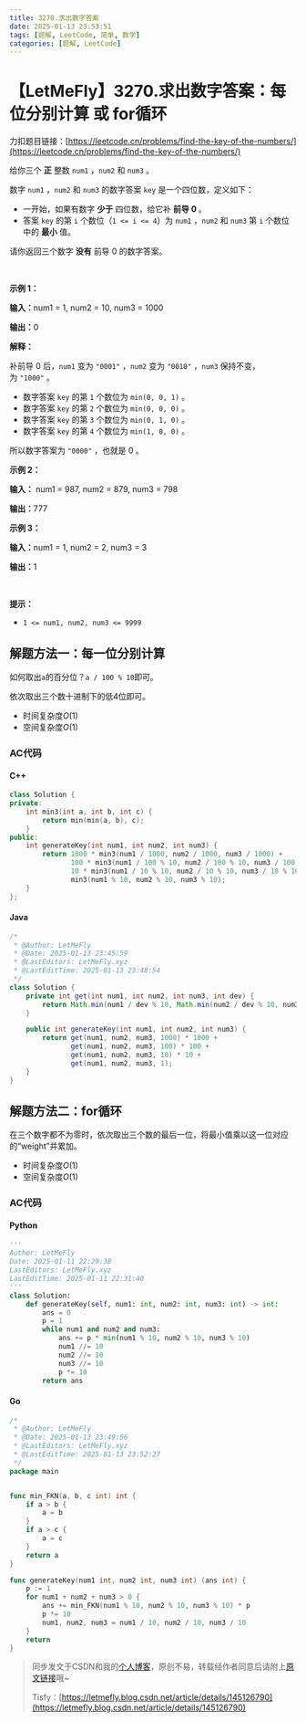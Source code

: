 ```yaml
---
title: 3270.求出数字答案
date: 2025-01-13 23:53:51
tags: [题解, LeetCode, 简单, 数学]
categories: [题解, LeetCode]
---
```


# 【LetMeFly】3270.求出数字答案：每位分别计算 或 for循环

力扣题目链接：[https://leetcode.cn/problems/find-the-key-of-the-numbers/](https://leetcode.cn/problems/find-the-key-of-the-numbers/)

<p>给你三个 <strong>正</strong>&nbsp;整数&nbsp;<code>num1</code>&nbsp;，<code>num2</code>&nbsp;和&nbsp;<code>num3</code>&nbsp;。</p>

<p>数字 <code>num1</code>&nbsp;，<code>num2</code>&nbsp;和 <code>num3</code>&nbsp;的数字答案 <code>key</code>&nbsp;是一个四位数，定义如下：</p>

<ul>
	<li>一开始，如果有数字 <strong>少于</strong>&nbsp;四位数，给它补 <strong>前导 0 </strong>。</li>
	<li>答案 <code>key</code>&nbsp;的第&nbsp;<code>i</code>&nbsp;个数位（<code>1 &lt;= i &lt;= 4</code>）为&nbsp;<code>num1</code>&nbsp;，<code>num2</code>&nbsp;和&nbsp;<code>num3</code>&nbsp;第&nbsp;<code>i</code>&nbsp;个数位中的&nbsp;<strong>最小</strong>&nbsp;值。</li>
</ul>

<p>请你返回三个数字 <strong>没有</strong>&nbsp;前导 0 的数字答案。</p>

<p>&nbsp;</p>

<p><strong class="example">示例 1：</strong></p>

<div class="example-block">
<p><span class="example-io"><b>输入：</b>num1 = 1, num2 = 10, num3 = 1000</span></p>

<p><span class="example-io"><b>输出：</b>0</span></p>

<p><b>解释：</b></p>

<p>补前导 0 后，<code>num1</code>&nbsp;变为&nbsp;<code>"0001"</code>&nbsp;，<code>num2</code> 变为&nbsp;<code>"0010"</code>&nbsp;，<code>num3</code>&nbsp;保持不变，为&nbsp;<code>"1000"</code>&nbsp;。</p>

<ul>
	<li>数字答案 <code>key</code>&nbsp;的第&nbsp;<code>1</code>&nbsp;个数位为&nbsp;<code>min(0, 0, 1)</code>&nbsp;。</li>
	<li>数字答案 <code>key</code>&nbsp;的第&nbsp;<code>2</code>&nbsp;个数位为&nbsp;<code>min(0, 0, 0)</code>&nbsp;。</li>
	<li>数字答案 <code>key</code>&nbsp;的第 <code>3</code> 个数位为&nbsp;<code>min(0, 1, 0)</code>&nbsp;。</li>
	<li>数字答案 <code>key</code>&nbsp;的第 <code>4</code> 个数位为&nbsp;<code>min(1, 0, 0)</code>&nbsp;。</li>
</ul>

<p>所以数字答案为&nbsp;<code>"0000"</code>&nbsp;，也就是 0 。</p>
</div>

<p><strong class="example">示例 2：</strong></p>

<div class="example-block">
<p><strong>输入：</strong> <span class="example-io">num1 = 987, num2 = 879, num3 = 798</span></p>

<p><span class="example-io"><b>输出：</b>777</span></p>
</div>

<p><strong class="example">示例 3：</strong></p>

<div class="example-block">
<p><span class="example-io"><b>输入：</b>num1 = 1, num2 = 2, num3 = 3</span></p>

<p><span class="example-io"><b>输出：</b>1</span></p>
</div>

<p>&nbsp;</p>

<p><strong>提示：</strong></p>

<ul>
	<li><code>1 &lt;= num1, num2, num3 &lt;= 9999</code></li>
</ul>


    
## 解题方法一：每一位分别计算

如何取出`a`的百分位？`a / 100 % 10`即可。

依次取出三个数十进制下的低4位即可。

+ 时间复杂度$O(1)$
+ 空间复杂度$O(1)$

### AC代码

#### C++

```cpp
class Solution {
private:
    int min3(int a, int b, int c) {
        return min(min(a, b), c);
    }
public:
    int generateKey(int num1, int num2, int num3) {
        return 1000 * min3(num1 / 1000, num2 / 1000, num3 / 1000) + 
               100 * min3(num1 / 100 % 10, num2 / 100 % 10, num3 / 100 % 10) + 
               10 * min3(num1 / 10 % 10, num2 / 10 % 10, num3 / 10 % 10) +
               min3(num1 % 10, num2 % 10, num3 % 10);
    }
};
```

#### Java

```java
/*
 * @Author: LetMeFly
 * @Date: 2025-01-13 23:45:59
 * @LastEditors: LetMeFly.xyz
 * @LastEditTime: 2025-01-13 23:48:54
 */
class Solution {
    private int get(int num1, int num2, int num3, int dev) {
        return Math.min(num1 / dev % 10, Math.min(num2 / dev % 10, num3 / dev % 10));
    }

    public int generateKey(int num1, int num2, int num3) {
        return get(num1, num2, num3, 1000) * 1000 +
               get(num1, num2, num3, 100) * 100 + 
               get(num1, num2, num3, 10) * 10 + 
               get(num1, num2, num3, 1); 
    }
}
```

## 解题方法二：for循环

在三个数字都不为零时，依次取出三个数的最后一位，将最小值乘以这一位对应的“weight”并累加。

+ 时间复杂度$O(1)$
+ 空间复杂度$O(1)$

### AC代码

#### Python

```python
'''
Author: LetMeFly
Date: 2025-01-11 22:29:38
LastEditors: LetMeFly.xyz
LastEditTime: 2025-01-11 22:31:40
'''
class Solution:
    def generateKey(self, num1: int, num2: int, num3: int) -> int:
        ans = 0
        p = 1
        while num1 and num2 and num3:
            ans += p * min(num1 % 10, num2 % 10, num3 % 10)
            num1 //= 10
            num2 //= 10
            num3 //= 10
            p *= 10
        return ans
```

#### Go

```go
/*
 * @Author: LetMeFly
 * @Date: 2025-01-13 23:49:56
 * @LastEditors: LetMeFly.xyz
 * @LastEditTime: 2025-01-13 23:52:27
 */
package main


func min_FKN(a, b, c int) int {
    if a > b {
        a = b
    }
    if a > c {
        a = c
    }
    return a
}

func generateKey(num1 int, num2 int, num3 int) (ans int) {
    p := 1
    for num1 + num2 + num3 > 0 {
        ans += min_FKN(num1 % 10, num2 % 10, num3 % 10) * p
        p *= 10
        num1, num2, num3 = num1 / 10, num2 / 10, num3 / 10
    }
    return
}
```

> 同步发文于CSDN和我的[个人博客](https://blog.letmefly.xyz/)，原创不易，转载经作者同意后请附上[原文链接](https://blog.letmefly.xyz/2025/01/13/LeetCode%203270.%E6%B1%82%E5%87%BA%E6%95%B0%E5%AD%97%E7%AD%94%E6%A1%88/)哦~
>
> Tisfy：[https://letmefly.blog.csdn.net/article/details/145126790](https://letmefly.blog.csdn.net/article/details/145126790)
